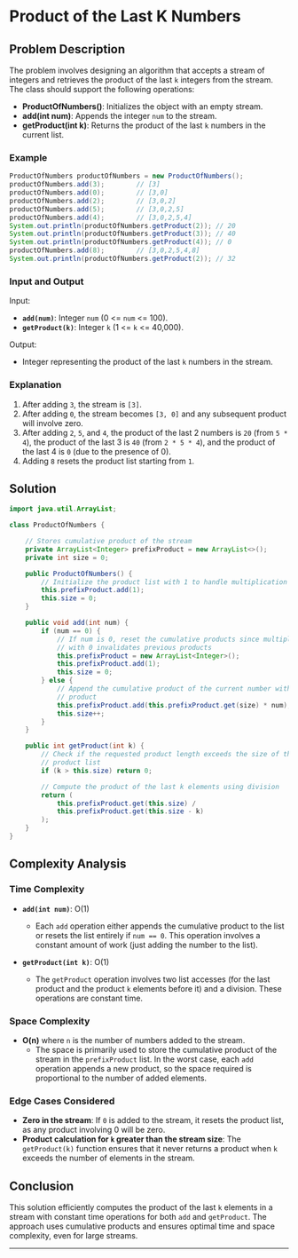 
# Product of the Last K Numbers

## Problem Description

The problem involves designing an algorithm that accepts a stream of integers and retrieves the product of the last `k` integers from the stream. The class should support the following operations:

- **ProductOfNumbers()**: Initializes the object with an empty stream.
- **add(int num)**: Appends the integer `num` to the stream.
- **getProduct(int k)**: Returns the product of the last `k` numbers in the current list.

### Example

```java
ProductOfNumbers productOfNumbers = new ProductOfNumbers();
productOfNumbers.add(3);        // [3]
productOfNumbers.add(0);        // [3,0]
productOfNumbers.add(2);        // [3,0,2]
productOfNumbers.add(5);        // [3,0,2,5]
productOfNumbers.add(4);        // [3,0,2,5,4]
System.out.println(productOfNumbers.getProduct(2)); // 20
System.out.println(productOfNumbers.getProduct(3)); // 40
System.out.println(productOfNumbers.getProduct(4)); // 0
productOfNumbers.add(8);        // [3,0,2,5,4,8]
System.out.println(productOfNumbers.getProduct(2)); // 32
```

### Input and Output

Input:
- **`add(num)`**: Integer `num` (0 <= `num` <= 100).
- **`getProduct(k)`**: Integer `k` (1 <= `k` <= 40,000).

Output:
- Integer representing the product of the last `k` numbers in the stream.

### Explanation

1. After adding `3`, the stream is `[3]`.
2. After adding `0`, the stream becomes `[3, 0]` and any subsequent product will involve zero.
3. After adding `2`, `5`, and `4`, the product of the last 2 numbers is `20` (from `5 * 4`), the product of the last 3 is `40` (from `2 * 5 * 4`), and the product of the last 4 is `0` (due to the presence of 0).
4. Adding `8` resets the product list starting from `1`.

## Solution

```java
import java.util.ArrayList;

class ProductOfNumbers {

    // Stores cumulative product of the stream
    private ArrayList<Integer> prefixProduct = new ArrayList<>();
    private int size = 0;

    public ProductOfNumbers() {
        // Initialize the product list with 1 to handle multiplication logic
        this.prefixProduct.add(1);
        this.size = 0;
    }

    public void add(int num) {
        if (num == 0) {
            // If num is 0, reset the cumulative products since multiplication
            // with 0 invalidates previous products
            this.prefixProduct = new ArrayList<Integer>();
            this.prefixProduct.add(1);
            this.size = 0;
        } else {
            // Append the cumulative product of the current number with the last
            // product
            this.prefixProduct.add(this.prefixProduct.get(size) * num);
            this.size++;
        }
    }

    public int getProduct(int k) {
        // Check if the requested product length exceeds the size of the valid
        // product list
        if (k > this.size) return 0;

        // Compute the product of the last k elements using division
        return (
            this.prefixProduct.get(this.size) /
            this.prefixProduct.get(this.size - k)
        );
    }
}
```

## Complexity Analysis

### Time Complexity

- **`add(int num)`**: O(1)
  - Each `add` operation either appends the cumulative product to the list or resets the list entirely if `num == 0`. This operation involves a constant amount of work (just adding the number to the list).
  
- **`getProduct(int k)`**: O(1)
  - The `getProduct` operation involves two list accesses (for the last product and the product `k` elements before it) and a division. These operations are constant time.

### Space Complexity

- **O(n)** where `n` is the number of numbers added to the stream.
  - The space is primarily used to store the cumulative product of the stream in the `prefixProduct` list. In the worst case, each `add` operation appends a new product, so the space required is proportional to the number of added elements.

### Edge Cases Considered

- **Zero in the stream**: If `0` is added to the stream, it resets the product list, as any product involving 0 will be zero.
- **Product calculation for `k` greater than the stream size**: The `getProduct(k)` function ensures that it never returns a product when `k` exceeds the number of elements in the stream.

## Conclusion

This solution efficiently computes the product of the last `k` elements in a stream with constant time operations for both `add` and `getProduct`. The approach uses cumulative products and ensures optimal time and space complexity, even for large streams.

---

